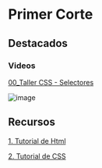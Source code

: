 # Primer Corte

## Destacados

### Videos
[00_Taller CSS - Selectores](https://unidadestecno.sharepoint.com/:v:/s/B191P-TSI401-PROGRAMACIONWEB/EV8DZe1XnptKni44-SSa_CwBPEKZ6Tdibkqlrq1-Kj86ig?e=BpxqXp)


![image](https://user-images.githubusercontent.com/31961588/215918529-d9b82c43-3f7d-4ec7-8a43-b983b61aadd8.png)

## Recursos

[1. Tutorial de Html](https://www.w3schools.com/html/default.asp)

[2. Tutorial de CSS](https://www.w3schools.com/css/default.asp)

